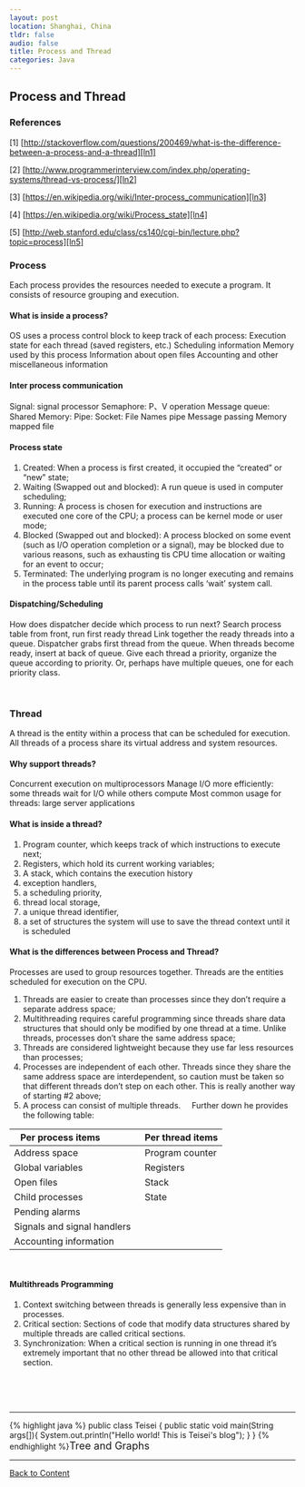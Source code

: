 ```yaml
---
layout: post
location: Shanghai, China
tldr: false
audio: false
title: Process and Thread
categories: Java
---
```


## Process and Thread

### References

[1] [http://stackoverflow.com/questions/200469/what-is-the-difference-between-a-process-and-a-thread][ln1]

[2] [http://www.programmerinterview.com/index.php/operating-systems/thread-vs-process/][ln2]

[3] [https://en.wikipedia.org/wiki/Inter-process_communication][ln3]

[4] [https://en.wikipedia.org/wiki/Process_state][ln4]

[5] [http://web.stanford.edu/class/cs140/cgi-bin/lecture.php?topic=process][ln5]

[ln1]:	http://stackoverflow.com/questions/200469/what-is-the-difference-between-a-process-and-a-thread
	
[ln2]:	http://www.programmerinterview.com/index.php/operating-systems/thread-vs-process/

[ln3]:	https://en.wikipedia.org/wiki/Inter-process_communication

[ln4]:	https://en.wikipedia.org/wiki/Process_state

[ln5]:	http://web.stanford.edu/class/cs140/cgi-bin/lecture.php?topic=process

### Process

Each process provides the resources needed to execute a program. It consists of resource grouping and execution.

#### What is inside a process?

OS uses a process control block to keep track of each process:
Execution state for each thread (saved registers, etc.)
Scheduling information
Memory used by this process
Information about open files
Accounting and other miscellaneous information

#### Inter process communication

Signal: signal processor
Semaphore: P、V operation
Message queue:
Shared Memory:
Pipe:
Socket:
File
Names pipe
Message passing
Memory mapped file
 
#### Process state

1. Created: When a process is first created, it occupied the “created” or “new” state;
2. Waiting (Swapped out and blocked): A run queue is used in computer scheduling;
3. Running: A process is chosen for execution and instructions are executed one core of the CPU; a process can be kernel mode or user mode;
4. Blocked (Swapped out and blocked): A process blocked on some event (such as I/O operation completion or a signal), may be blocked due to various reasons, such as exhausting tis CPU time allocation or waiting for an event to occur;
5. Terminated: The underlying program is no longer executing and remains in the process table until its parent process calls ‘wait’ system call.

#### Dispatching/Scheduling

How does dispatcher decide which process to run next?
Search process table from front, run first ready thread
Link together the ready threads into a queue. Dispatcher grabs first thread from the queue. When threads become ready, insert at back of queue.
Give each thread a priority, organize the queue according to priority. Or, perhaps have multiple queues, one for each priority class.

 
### Thread

A thread is the entity within a process that can be scheduled for execution.
All threads of a process share its virtual address and system resources.

#### Why support threads?

Concurrent execution on multiprocessors
Manage I/O more efficiently: some threads wait for I/O while others compute
Most common usage for threads: large server applications

#### What is inside a thread?

1. Program counter, which keeps track of which instructions to execute next;
2. Registers, which hold its current working variables;
3. A stack, which contains the execution history
4. exception handlers,
5. a scheduling priority,
6. thread local storage,
7. a unique thread identifier,
8. a set of structures the system will use to save the thread context until it is scheduled

#### What is the differences between Process and Thread?

Processes are used to group resources together.
Threads are the entities scheduled for execution on the CPU.

1. Threads are easier to create than processes since they don’t require a separate address space;
2. Multithreading requires careful programming since threads share data structures that should only be modified by one thread at a time. Unlike threads, processes don’t share the same address space;
3. Threads are considered lightweight because they use far less resources than processes;
4. Processes are independent of each other. Threads since they share the same address space are interdependent, so caution must be taken so that different threads don’t step on each other. This is really another way of starting #2 above;
5. A process can consist of multiple threads.
 
 
Further down he provides the following table:

Per process items             | Per thread items
----------------------------- | -----------------
Address space                 | Program counter
Global variables              | Registers
Open files                    | Stack
Child processes               | State
Pending alarms                | 
Signals and signal handlers   | 
Accounting information        | 

 
#### Multithreads Programming

1. Context switching between threads is generally less expensive than in processes.
2. Critical section: Sections of code that modify data structures shared by multiple threads are called critical sections.
3. Synchronization: When a critical section is running in one thread it’s extremely important that no other thread be allowed into that critical section.



<br>
<br>
<br>

---

{% highlight java %}
public class Teisei {
    public static void main(String args[]){
        System.out.println("Hello world! This is Teisei's blog");
    }
}
{% endhighlight %}<font size='4'>Tree and Graphs</font>













---

[Back to Content](#content)

